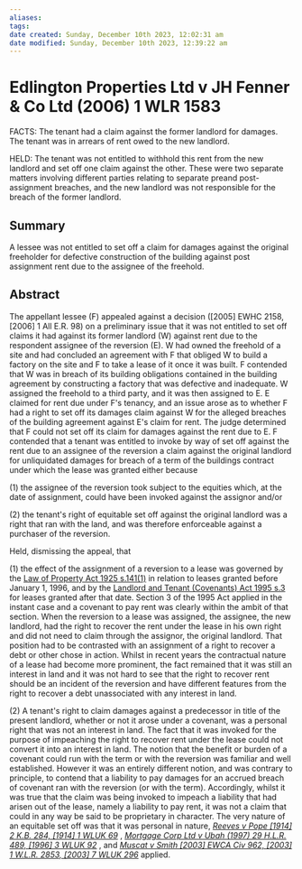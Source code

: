 ```yaml
---
aliases: 
tags: 
date created: Sunday, December 10th 2023, 12:02:31 am
date modified: Sunday, December 10th 2023, 12:39:22 am
---
```


# Edlington Properties Ltd v JH Fenner & Co Ltd (2006) 1 WLR 1583

FACTS: The tenant had a claim against the former landlord for damages. The tenant was in arrears of rent owed to the new landlord.

HELD: The tenant was not entitled to withhold this rent from the new landlord and set off one claim against the other. These were two separate matters involving different parties relating to separate preand post-assignment breaches, and the new landlord was not responsible for the breach of the former landlord.

## Summary

A lessee was not entitled to set off a claim for damages against the original freeholder for defective construction of the building against post assignment rent due to the assignee of the freehold.

## Abstract

The appellant lessee (F) appealed against a decision ([2005] EWHC 2158, [2006] 1 All E.R. 98) on a preliminary issue that it was not entitled to set off claims it had against its former landlord (W) against rent due to the respondent assignee of the reversion (E). W had owned the freehold of a site and had concluded an agreement with F that obliged W to build a factory on the site and F to take a lease of it once it was built. F contended that W was in breach of its building obligations contained in the building agreement by constructing a factory that was defective and inadequate. W assigned the freehold to a third party, and it was then assigned to E. E claimed for rent due under F's tenancy, and an issue arose as to whether F had a right to set off its damages claim against W for the alleged breaches of the building agreement against E's claim for rent. The judge determined that F could not set off its claim for damages against the rent due to E. F contended that a tenant was entitled to invoke by way of set off against the rent due to an assignee of the reversion a claim against the original landlord for unliquidated damages for breach of a term of the buildings contract under which the lease was granted either because

(1) the assignee of the reversion took subject to the equities which, at the date of assignment, could have been invoked against the assignor and/or

(2) the tenant's right of equitable set off against the original landlord was a right that ran with the land, and was therefore enforceable against a purchaser of the reversion.

Held, dismissing the appeal, that

(1) the effect of the assignment of a reversion to a lease was governed by the [Law of Property Act 1925 s.141(1)](https://uk.westlaw.com/Document/I396EEC80E44811DA8D70A0E70A78ED65/View/FullText.html?originationContext=document&transitionType=DocumentItem&ppcid=c14f84cb400840efb74bc9ffb185744d&contextData=(sc.Default)) in relation to leases granted before January 1, 1996, and by the [Landlord and Tenant (Covenants) Act 1995 s.3](https://uk.westlaw.com/Document/I39B6A3E0E44811DA8D70A0E70A78ED65/View/FullText.html?originationContext=document&transitionType=DocumentItem&ppcid=c14f84cb400840efb74bc9ffb185744d&contextData=(sc.Default)) for leases granted after that date. Section 3 of the 1995 Act applied in the instant case and a covenant to pay rent was clearly within the ambit of that section. When the reversion to a lease was assigned, the assignee, the new landlord, had the right to recover the rent under the lease in his own right and did not need to claim through the assignor, the original landlord. That position had to be contrasted with an assignment of a right to recover a debt or other chose in action. Whilst in recent years the contractual nature of a lease had become more prominent, the fact remained that it was still an interest in land and it was not hard to see that the right to recover rent should be an incident of the reversion and have different features from the right to recover a debt unassociated with any interest in land.

(2) A tenant's right to claim damages against a predecessor in title of the present landlord, whether or not it arose under a covenant, was a personal right that was not an interest in land. The fact that it was invoked for the purpose of impeaching the right to recover rent under the lease could not convert it into an interest in land. The notion that the benefit or burden of a covenant could run with the term or with the reversion was familiar and well established. However it was an entirely different notion, and was contrary to principle, to contend that a liability to pay damages for an accrued breach of covenant ran with the reversion (or with the term). Accordingly, whilst it was true that the claim was being invoked to impeach a liability that had arisen out of the lease, namely a liability to pay rent, it was not a claim that could in any way be said to be proprietary in character. The very nature of an equitable set off was that it was personal in nature, _[Reeves v Pope [1914] 2 K.B. 284, [1914] 1 WLUK 69](https://uk.westlaw.com/Document/I852CA010E42811DA8FC2A0F0355337E9/View/FullText.html?originationContext=document&transitionType=DocumentItem&ppcid=c14f84cb400840efb74bc9ffb185744d&contextData=(sc.Default))_ , _[Mortgage Corp Ltd v Ubah (1997) 29 H.L.R. 489, [1996] 3 WLUK 92](https://uk.westlaw.com/Document/I05C7DCE0E42811DA8FC2A0F0355337E9/View/FullText.html?originationContext=document&transitionType=DocumentItem&ppcid=c14f84cb400840efb74bc9ffb185744d&contextData=(sc.Default))_ , and _[Muscat v Smith [2003] EWCA Civ 962, [2003] 1 W.L.R. 2853, [2003] 7 WLUK 296](https://uk.westlaw.com/Document/I09D1F370E42811DA8FC2A0F0355337E9/View/FullText.html?originationContext=document&transitionType=DocumentItem&ppcid=c14f84cb400840efb74bc9ffb185744d&contextData=(sc.Default))_ applied.
